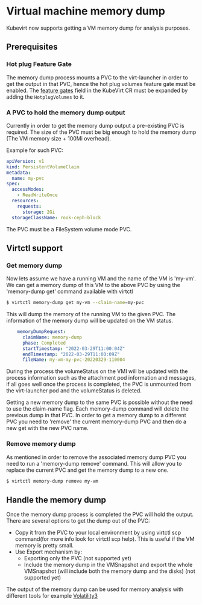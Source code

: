 # Virtual machine memory dump  

Kubevirt now supports getting a VM memory dump for analysis purposes.

## Prerequisites

### Hot plug Feature Gate

The memory dump process mounts a PVC to the virt-launcher in order to get the output in that PVC, hence the hot plug volumes feature gate must be enabled. The
[feature gates](./activating_feature_gates.md#how-to-activate-a-feature-gate)
field in the KubeVirt CR must be expanded by adding the `HotplugVolumes` to it.

### A PVC to hold the memory dump output

Currently in order to get the memory dump output a pre-existing PVC is required. The size of the PVC must be big enough to hold the memory dump (The VM memory size + 100Mi overhead).

Example for such PVC:

```yaml
apiVersion: v1
kind: PersistentVolumeClaim
metadata:
  name: my-pvc
spec:
  accessModes:
    - ReadWriteOnce
  resources:
    requests:
      storage: 2Gi
  storageClassName: rook-ceph-block
```

The PVC must be a FileSystem volume mode PVC.

## Virtctl support

### Get memory dump

Now lets assume we have a running VM and the name of the VM is 'my-vm'.
We can get a memory dump of this VM to the above PVC by using the 'memory-dump get' command available with virtctl

```bash
$ virtctl memory-dump get my-vm --claim-name=my-pvc
```

This will dump the memory of the running VM to the given PVC.
The information of the memory dump will be updated on the VM status.
```yaml
    memoryDumpRequest:
      claimName: memory-dump
      phase: Completed
      startTimestamp: "2022-03-29T11:00:04Z"
      endTimestamp: "2022-03-29T11:00:09Z"
      fileName: my-vm-my-pvc-20220329-110004
```

During the process the volumeStatus on the VMI will be updated with the process information such as the attachment pod information and messages, if all goes well once the process is completed, the PVC is unmounted from the virt-launcher pod and the volumeStatus is deleted.

Getting a new memory dump to the same PVC is possible without the need to use the claim-name flag.
Each memory-dump command will delete the previous dump in that PVC.
In order to get a memory dump to a different PVC you need to 'remove' the current memory-dump PVC and then do a new get with the new PVC name.

### Remove memory dump

As mentioned in order to remove the associated memory dump PVC you need to run a 'memory-dump remove' command. This will allow you to replace the current PVC and get the memory dump to a new one.

```bash
$ virtctl memory-dump remove my-vm
```

## Handle the memory dump
Once the memory dump process is completed the PVC will hold the output.
There are several options to get the dump out of the PVC:
- Copy it from the PVC to your local environment by using virtctl scp command(for more info look for virtctl scp help). This is useful if the VM memory is pretty small.
- Use Export mechanism by:
    - Exporting only the PVC (not supported yet)
    - Include the memory dump in the VMSnapshot and export the whole VMSnapshot (will include both the memory dump and the disks) (not supported yet) 

The output of the memory dump can be used for memory analysis with different tools for example [Volatility3](https://github.com/volatilityfoundation/volatility3)

